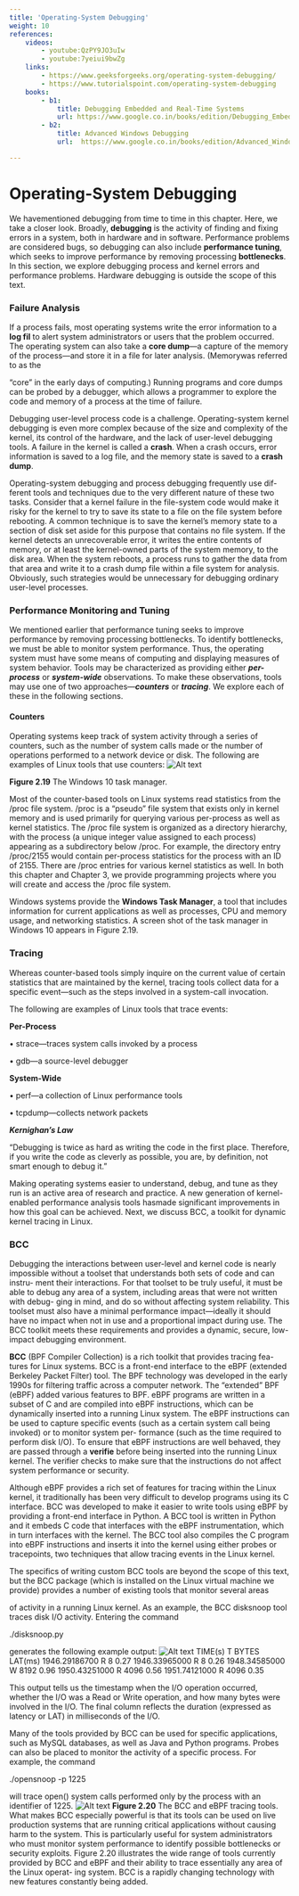 ```yaml
---
title: 'Operating-System Debugging'
weight: 10
references:
    videos:
        - youtube:QzPY9JO3uIw
        - youtube:7yeiui9bwZg
    links:
        - https://www.geeksforgeeks.org/operating-system-debugging/
        - https://www.tutorialspoint.com/operating-system-debugging
    books:
        - b1:
            title: Debugging Embedded and Real-Time Systems
            url: https://www.google.co.in/books/edition/Debugging_Embedded_and_Real_Time_Systems/aNrxDwAAQBAJ?hl=en&gbpv=0
        - b2:
            title: Advanced Windows Debugging
            url:  https://www.google.co.in/books/edition/Advanced_Windows_Debugging/XsQCd-r0bU8C?hl=en&gbpv=0

---
```


# Operating-System Debugging

We havementioned debugging from time to time in this chapter. Here, we take a closer look. Broadly, **debugging** is the activity of finding and fixing errors in a system, both in hardware and in software. Performance problems are considered bugs, so debugging can also include **performance tuning**, which seeks to improve performance by removing processing **bottlenecks**. In this section, we explore debugging process and kernel errors and performance problems. Hardware debugging is outside the scope of this text.

### Failure Analysis

If a process fails, most operating systems write the error information to a **log fil** to alert system administrators or users that the problem occurred. The operating system can also take a **core dump**—a capture of the memory of the process—and store it in a file for later analysis. (Memorywas referred to as the  



“core” in the early days of computing.) Running programs and core dumps can be probed by a debugger, which allows a programmer to explore the code and memory of a process at the time of failure.

Debugging user-level process code is a challenge. Operating-system kernel debugging is even more complex because of the size and complexity of the kernel, its control of the hardware, and the lack of user-level debugging tools. A failure in the kernel is called a **crash**. When a crash occurs, error information is saved to a log file, and the memory state is saved to a **crash dump**.

Operating-system debugging and process debugging frequently use dif- ferent tools and techniques due to the very different nature of these two tasks. Consider that a kernel failure in the file-system code would make it risky for the kernel to try to save its state to a file on the file system before rebooting. A common technique is to save the kernel’s memory state to a section of disk set aside for this purpose that contains no file system. If the kernel detects an unrecoverable error, it writes the entire contents of memory, or at least the kernel-owned parts of the system memory, to the disk area. When the system reboots, a process runs to gather the data from that area and write it to a crash dump file within a file system for analysis. Obviously, such strategies would be unnecessary for debugging ordinary user-level processes.

### Performance Monitoring and Tuning

We mentioned earlier that performance tuning seeks to improve performance by removing processing bottlenecks. To identify bottlenecks, we must be able to monitor system performance. Thus, the operating system must have some means of computing and displaying measures of system behavior. Tools may be characterized as providing either **_per-process_** or **_system-wide_** observations. To make these observations, tools may use one of two approaches—**_counters_** or **_tracing_**. We explore each of these in the following sections.

#### Counters

Operating systems keep track of system activity through a series of counters, such as the number of system calls made or the number of operations performed to a network device or disk. The following are examples of Linux tools that use counters:
![Alt text](image-47.png)


**Figure 2.19** The Windows 10 task manager.

Most of the counter-based tools on Linux systems read statistics from the /proc file system. /proc is a “pseudo” file system that exists only in kernel memory and is used primarily for querying various per-process as well as kernel statistics. The /proc file system is organized as a directory hierarchy, with the process (a unique integer value assigned to each process) appearing as a subdirectory below /proc. For example, the directory entry /proc/2155 would contain per-process statistics for the process with an ID of 2155. There are /proc entries for various kernel statistics as well. In both this chapter and Chapter 3, we provide programming projects where you will create and access the /proc file system.

Windows systems provide the **Windows Task Manager**, a tool that includes information for current applications as well as processes, CPU and memory usage, and networking statistics. A screen shot of the task manager in Windows 10 appears in Figure 2.19.

### Tracing

Whereas counter-based tools simply inquire on the current value of certain statistics that are maintained by the kernel, tracing tools collect data for a specific event—such as the steps involved in a system-call invocation.

The following are examples of Linux tools that trace events:

**Per-Process**

• strace—traces system calls invoked by a process

• gdb—a source-level debugger

**System-Wide**

• perf—a collection of Linux performance tools

• tcpdump—collects network packets  



**_Kernighan’s Law_**

“Debugging is twice as hard as writing the code in the first place. Therefore, if you write the code as cleverly as possible, you are, by definition, not smart enough to debug it.”

Making operating systems easier to understand, debug, and tune as they run is an active area of research and practice. A new generation of kernel- enabled performance analysis tools hasmade significant improvements in how this goal can be achieved. Next, we discuss BCC, a toolkit for dynamic kernel tracing in Linux.

### BCC

Debugging the interactions between user-level and kernel code is nearly impossible without a toolset that understands both sets of code and can instru- ment their interactions. For that toolset to be truly useful, it must be able to debug any area of a system, including areas that were not written with debug- ging in mind, and do so without affecting system reliability. This toolset must also have a minimal performance impact—ideally it should have no impact when not in use and a proportional impact during use. The BCC toolkit meets these requirements and provides a dynamic, secure, low-impact debugging environment.

**BCC** (BPF Compiler Collection) is a rich toolkit that provides tracing fea- tures for Linux systems. BCC is a front-end interface to the eBPF (extended Berkeley Packet Filter) tool. The BPF technology was developed in the early 1990s for filtering traffic across a computer network. The “extended” BPF (eBPF) added various features to BPF. eBPF programs are written in a subset of C and are compiled into eBPF instructions, which can be dynamically inserted into a running Linux system. The eBPF instructions can be used to capture specific events (such as a certain system call being invoked) or to monitor system per- formance (such as the time required to perform disk I/O). To ensure that eBPF instructions are well behaved, they are passed through a **verifie** before being inserted into the running Linux kernel. The verifier checks to make sure that the instructions do not affect system performance or security.

Although eBPF provides a rich set of features for tracing within the Linux kernel, it traditionally has been very difficult to develop programs using its C interface. BCC was developed to make it easier to write tools using eBPF by providing a front-end interface in Python. A BCC tool is written in Python and it embeds C code that interfaces with the eBPF instrumentation, which in turn interfaces with the kernel. The BCC tool also compiles the C program into eBPF instructions and inserts it into the kernel using either probes or tracepoints, two techniques that allow tracing events in the Linux kernel.

The specifics of writing custom BCC tools are beyond the scope of this text, but the BCC package (which is installed on the Linux virtual machine we provide) provides a number of existing tools that monitor several areas  



of activity in a running Linux kernel. As an example, the BCC disksnoop tool traces disk I/O activity. Entering the command

./disksnoop.py

generates the following example output:
![Alt text](image-48.png)
TIME(s) T BYTES LAT(ms) 1946.29186700 R 8 0.27 1946.33965000 R 8 0.26 1948.34585000 W 8192 0.96 1950.43251000 R 4096 0.56 1951.74121000 R 4096 0.35

This output tells us the timestamp when the I/O operation occurred, whether the I/O was a Read or Write operation, and how many bytes were involved in the I/O. The final column reflects the duration (expressed as latency or LAT) in milliseconds of the I/O.

Many of the tools provided by BCC can be used for specific applications, such as MySQL databases, as well as Java and Python programs. Probes can also be placed to monitor the activity of a specific process. For example, the command

./opensnoop -p 1225

will trace open() system calls performed only by the process with an identifier of 1225.
![Alt text](image-49.png)
**Figure 2.20** The BCC and eBPF tracing tools.  
What makes BCC especially powerful is that its tools can be used on live production systems that are running critical applications without causing harm to the system. This is particularly useful for system administrators who must monitor system performance to identify possible bottlenecks or security exploits. Figure 2.20 illustrates the wide range of tools currently provided by BCC and eBPF and their ability to trace essentially any area of the Linux operat- ing system. BCC is a rapidly changing technology with new features constantly being added.